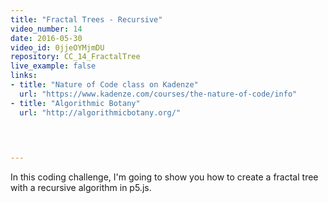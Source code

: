 ```yaml
---
title: "Fractal Trees - Recursive"
video_number: 14
date: 2016-05-30
video_id: 0jjeOYMjmDU
repository: CC_14_FractalTree
live_example: false
links:
- title: "Nature of Code class on Kadenze"  
  url: "https://www.kadenze.com/courses/the-nature-of-code/info"
- title: "Algorithmic Botany"  
  url: "http://algorithmicbotany.org/"
  


  
---
```


In this coding challenge, I'm going to show you how to create a fractal tree with a recursive algorithm in p5.js.

